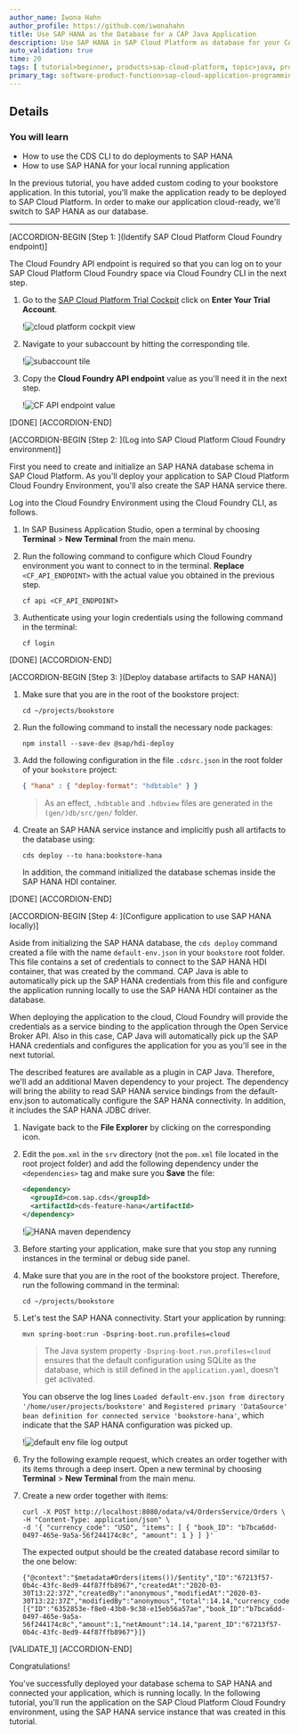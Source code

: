 ```yaml
---
author_name: Iwona Hahn
author_profile: https://github.com/iwonahahn
title: Use SAP HANA as the Database for a CAP Java Application
description: Use SAP HANA in SAP Cloud Platform as database for your CAP Java application instead of SQLite.
auto_validation: true
time: 20
tags: [ tutorial>beginner, products>sap-cloud-platform, topic>java, products>sap-business-application-studio]
primary_tag: software-product-function>sap-cloud-application-programming-model
---
```


## Details
### You will learn
  - How to use the CDS CLI to do deployments to SAP HANA
  - How to use SAP HANA for your local running application

In the previous tutorial, you have added custom coding to your bookstore application. In this tutorial, you'll make the application ready to be deployed to SAP Cloud Platform. In order to make our application cloud-ready, we'll switch to SAP HANA as our database.

---

[ACCORDION-BEGIN [Step 1: ](Identify SAP Cloud Platform Cloud Foundry endpoint)]

The Cloud Foundry API endpoint is required so that you can log on to your SAP Cloud Platform Cloud Foundry space via Cloud Foundry CLI in the next step.

1. Go to the [SAP Cloud Platform Trial Cockpit](https://cockpit.hanatrial.ondemand.com/cockpit#/home/trial) click on **Enter Your Trial Account**.

    !![cloud platform cockpit view](cloudplatform-cockpit.png)

2. Navigate to your subaccount by hitting the corresponding tile.

    !![subaccount tile](subaccount-tile.png)

3. Copy the **Cloud Foundry API endpoint** value as you'll need it in the next step.

    !![CF API endpoint value](api-endpoint.png)

[DONE]
[ACCORDION-END]

[ACCORDION-BEGIN [Step 2: ](Log into SAP Cloud Platform Cloud Foundry environment)]

First you need to create and initialize an SAP HANA database schema in SAP Cloud Platform. As you'll deploy your application to SAP Cloud Platform Cloud Foundry Environment, you'll also create the SAP HANA service there.

Log into the Cloud Foundry Environment using the Cloud Foundry CLI, as follows.

1. In SAP Business Application Studio, open a terminal by choosing **Terminal** > **New Terminal** from the main menu.

2. Run the following command to configure which Cloud Foundry environment you want to connect to in the terminal. **Replace** `<CF_API_ENDPOINT>` with the actual value you obtained in the previous step.

    ```Shell/Bash
    cf api <CF_API_ENDPOINT>
    ```

3. Authenticate using your login credentials using the following command in the terminal:

    ```Shell/Bash
    cf login
    ```

[DONE]
[ACCORDION-END]

[ACCORDION-BEGIN [Step 3: ](Deploy database artifacts to SAP HANA)]

1. Make sure that you are in the root of the bookstore project:

    ```Shell/Bash
    cd ~/projects/bookstore
    ```

2. Run the following command to install the necessary node packages:

    ```Shell/Bash
    npm install --save-dev @sap/hdi-deploy
    ```

3. Add the following configuration in the file `.cdsrc.json` in the root folder of your `bookstore` project:

    ```JSON
    { "hana" : { "deploy-format": "hdbtable" } }
    ```

    >As an effect, `.hdbtable` and `.hdbview` files are generated in the `(gen/)db/src/gen/` folder.

4. Create an SAP HANA service instance and implicitly push all artifacts to the database using:

    ```Shell/Bash
    cds deploy --to hana:bookstore-hana
    ```

    In addition, the command initialized the database schemas inside the SAP HANA HDI container.

[DONE]
[ACCORDION-END]


[ACCORDION-BEGIN [Step 4: ](Configure application to use SAP HANA locally)]

Aside from initializing the SAP HANA database, the `cds deploy` command created a file with the name `default-env.json` in your `bookstore` root folder. This file contains a set of credentials to connect to the SAP HANA HDI container, that was created by the command. CAP Java is able to automatically pick up the SAP HANA credentials from this file and configure the application running locally to use the SAP HANA HDI container as the database.

When deploying the application to the cloud, Cloud Foundry will provide the credentials as a service binding to the application through the Open Service Broker API. Also in this case, CAP Java will automatically pick up the SAP HANA credentials and configures the application for you as you'll see in the next tutorial.

The described features are available as a plugin in CAP Java. Therefore, we'll add an additional Maven dependency to your project. The dependency will bring the ability to read SAP HANA service bindings from the default-env.json to automatically configure the SAP HANA connectivity. In addition, it includes the SAP HANA JDBC driver.

1. Navigate back to the **File Explorer** by clicking on the corresponding  icon.

2. Edit the `pom.xml` in the `srv` directory (not the `pom.xml` file located in the root project folder) and add the following dependency under the `<dependencies>` tag and make sure you **Save** the file:

    ```XML
    <dependency>
      <groupId>com.sap.cds</groupId>
      <artifactId>cds-feature-hana</artifactId>
    </dependency>
    ```

      !![HANA maven dependency](hana-feature.png)

3. Before starting your application, make sure that you stop any running instances in the terminal or debug side panel.

4. Make sure that you are in the root of the bookstore project. Therefore, run the following command in the terminal:

    ```Shell/Bash
    cd ~/projects/bookstore
    ```

5. Let's test the SAP HANA connectivity. Start your application by running:

    ```Shell/Bash
    mvn spring-boot:run -Dspring-boot.run.profiles=cloud
    ```
    >The Java system property `-Dspring-boot.run.profiles=cloud` ensures that the default configuration using SQLite as the database, which is still defined in the `application.yaml`, doesn't get activated.

    You can observe the log lines `Loaded default-env.json from directory '/home/user/projects/bookstore'` and `Registered primary 'DataSource' bean definition for connected service 'bookstore-hana'`, which indicate that the SAP HANA configuration was picked up.

    !![default env file log output](default-env.png)

6. Try the following example request, which creates an order together with its items through a deep insert. Open a new terminal by choosing **Terminal** > **New Terminal** from the main menu.

7. Create a new order together with items:

    ```Shell/Bash
    curl -X POST http://localhost:8080/odata/v4/OrdersService/Orders \
    -H "Content-Type: application/json" \
    -d '{ "currency_code": "USD", "items": [ { "book_ID": "b7bca6dd-0497-465e-9a5a-56f244174c8c", "amount": 1 } ] }'
    ```

    The expected output should be the created database record similar to the one below:

    ```
    {"@context":"$metadata#Orders(items())/$entity","ID":"67213f57-0b4c-43fc-8ed9-44f87ffb8967","createdAt":"2020-03-30T13:22:37Z","createdBy":"anonymous","modifiedAt":"2020-03-30T13:22:37Z","modifiedBy":"anonymous","total":14.14,"currency_code":"USD","items":[{"ID":"6352853e-f8e0-43b0-9c38-e15eb56a57ae","book_ID":"b7bca6dd-0497-465e-9a5a-56f244174c8c","amount":1,"netAmount":14.14,"parent_ID":"67213f57-0b4c-43fc-8ed9-44f87ffb8967"}]}
    ```

[VALIDATE_1]
[ACCORDION-END]


Congratulations!

You've successfully deployed your database schema to SAP HANA and connected your application, which is running locally. In the following tutorial, you'll run the application on the SAP Cloud Platform Cloud Foundry environment, using the SAP HANA service instance that was created in this tutorial.
